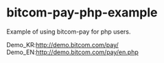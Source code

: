 # bitcom-pay-php-example
Example of using bitcom-pay for php users.

Demo_KR:http://demo.bitcom.com/pay/
Demo_EN:http://demo.bitcom.com/pay/en.php
